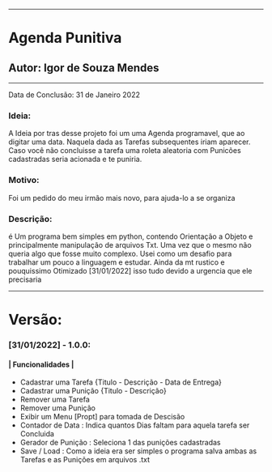 -----------------------------------------------------------------------------------------------------------------------------------------------------------------------------------
# Agenda Punitiva
## Autor: Igor de Souza Mendes
-----------------------------------------------------------------------------------------------------------------------------------------------------------------------------------

Data de Conclusão: 31 de Janeiro 2022

### Ideia:
A Ideia por tras desse projeto foi um uma Agenda programavel, que ao digitar uma data. Naquela dada as Tarefas subsequentes iriam aparecer. Caso você não concluisse a tarefa 
uma roleta aleatoria com Punicões cadastradas seria acionada e te puniria.

### Motivo: 
Foi um pedido do meu irmão mais novo, para ajuda-lo a se organiza

### Descrição: 
é Um programa bem simples em python, contendo Orientação a Objeto e principalmente manipulação de arquivos Txt. Uma vez que o mesmo não queria algo que fosse muito complexo. 
Usei como um desafio para trabalhar um pouco a linguagem e estudar. Ainda da mt rustico e pouquissimo Otimizado [31/01/2022] isso tudo devido a urgencia que ele precisaria

-----------------------------------------------------------------------------------------------------------------------------------------------------------------------------------
# Versão:

### [31/01/2022] - 1.0.0: 
#### | Funcionalidades |   
- Cadastrar uma Tarefa {Titulo - Descrição - Data de Entrega}
- Cadastrar uma Punição {Titulo - Descrição}
- Remover uma Tarefa
- Remover uma Punição
 - Exibir um Menu [Propt] para tomada de Descisão
- Contador de Data : Indica quantos Dias faltam para aquela tarefa ser Concluida
- Gerador de Punição : Seleciona 1 das punições cadastradas
- Save / Load : Como a ideia era ser simples o programa salva ambas as Tarefas e as Punições em arquivos .txt
